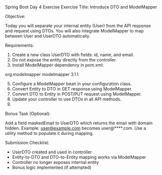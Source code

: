 Spring Boot Day 4 Exercise
Exercise Title: Introduce DTO and ModelMapper

Objective:

Today you will separate your internal entity (User) from the API response and request using DTOs.
You will also integrate ModelMapper to map between User and UserDTO automatically.

Requirements:

1. Create a new class UserDTO with fields: id, name, and email.
2. Do not expose the entity directly from the controller.
3. Install ModelMapper dependency in pom.xml:
   
 <dependency>
 <groupId>org.modelmapper</groupId>
 <artifactId>modelmapper</artifactId>
 <version>3.1.1</version>
 </dependency>
 
5. Configure a ModelMapper bean in your configuration class.
6. Convert Entity to DTO in GET response using ModelMapper.
7. Convert DTO to Entity in POST/PUT request using ModelMapper.
8. Update your controller to use DTOs in all API methods.
9. 
Bonus Task (Optional):

Add a field maskedEmail to UserDTO which returns the email with domain hidden. Example:
user@example.com becomes user@****.com. Use a utility method to populate it during mapping.

Submission Checklist:

- UserDTO created and used in controller
- Entity-to-DTO and DTO-to-Entity mapping works via ModelMapper
- Controller no longer exposes internal entity
- Bonus logic implemented (if attempted)
